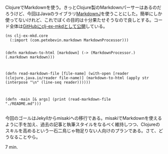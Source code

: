 ClojureでMarkdownを使う。きっとClojure製のMarkdownパーサーはあるのだろうけど、今回はJavaのライブラリ[MarkdownJ](http://code.google.com/p/markdownj/)を使うことにした。簡単にしか使ってないけれど、これでぼくの目的は十分果たせそうなので良しとする。コード全体は[GitHubにclj-ex-mkdとして公開](https://github.com/bouzuya/clj-ex-mkd)している。

<div><script src="https://gist.github.com/3404829.js?file=core.clj"></script><noscript>
<pre><code>(ns clj-ex-mkd.core
  (:import (com.petebevin.markdown MarkdownProcessor)))

(defn markdown-to-html
  [markdown]
  (-&gt;
    (MarkdownProcessor.)
    (.markdown markdown)))

(defn read-markdown-file
  [file-name]
  (with-open [reader (clojure.java.io/reader file-name)]
    (markdown-to-html (apply str (interpose &quot;\n&quot; (line-seq reader))))))

(defn -main
  [&amp; args]
  (print (read-markdown-file &quot;./README.md&quot;)))</code></pre></noscript></div>

今回のゴールはJekyllからmisakiへの移行である。misakiでMarkdownを使えるように手を加え、過去の記事と執筆スタイルをなるべく維持しつつ、Clojureのスキルを高めるという一石二鳥じゃ物足りない人向けのプランである。さて、どうなることやら。

7 min.
